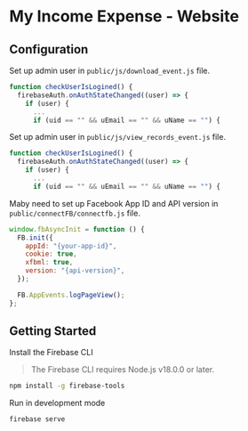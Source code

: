 # My Income Expense - Website

## Configuration

Set up admin user in `public/js/download_event.js` file.

```js
function checkUserIsLogined() {
  firebaseAuth.onAuthStateChanged((user) => {
    if (user) {
      ...
      if (uid == "" && uEmail == "" && uName == "") {
```

Set up admin user in `public/js/view_records_event.js` file.

```js
function checkUserIsLogined() {
  firebaseAuth.onAuthStateChanged((user) => {
    if (user) {
      ...
      if (uid == "" && uEmail == "" && uName == "") {
```

Maby need to set up Facebook App ID and API version in `public/connectFB/connectfb.js` file.

```js
window.fbAsyncInit = function () {
  FB.init({
    appId: "{your-app-id}",
    cookie: true,
    xfbml: true,
    version: "{api-version}",
  });

  FB.AppEvents.logPageView();
};
```

## Getting Started

Install the Firebase CLI

> The Firebase CLI requires Node.js v18.0.0 or later.

```bash
npm install -g firebase-tools
```

Run in development mode

```bash
firebase serve
```
